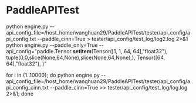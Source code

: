 # PaddleAPITest
python engine.py --api_config_file=/host_home/wanghuan29/PaddleAPITest/tester/api_config/api_config.txt --paddle_cinn=True > tester/api_config/test_log/log2.log 2>&1
python engine.py --paddle_only=True --api_config="paddle.Tensor.__setitem__(Tensor([1, 1, 64, 64],\"float32\"), tuple(0,0,slice(None,64,None),slice(None,64,None),), Tensor([64, 64],\"float32\"), )"

for i in {1..10000}; do python engine.py --api_config_file=/host_home/wanghuan29/PaddleAPITest/tester/api_config/api_config_cinn.txt --paddle_cinn=True >> tester/api_config/test_log/log.log 2>&1; done
